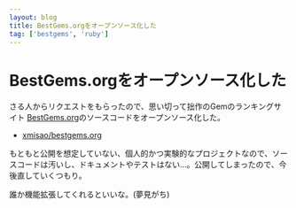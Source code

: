 ```yaml
---
layout: blog
title: BestGems.orgをオープンソース化した
tag: ['bestgems', 'ruby']
---
```


# BestGems.orgをオープンソース化した

さる人からリクエストをもらったので、思い切って拙作のGemのランキングサイト [BestGems.org](http://bestgems.org/)のソースコードをオープンソース化した。

- [xmisao/bestgems.org](https://github.com/xmisao/bestgems.org)

もともと公開を想定していない、個人的かつ実験的なプロジェクトなので、ソースコードは汚いし、ドキュメントやテストはない…。公開してしまったので、今後直していくつもり。

誰か機能拡張してくれるといいな。(夢見がち)
